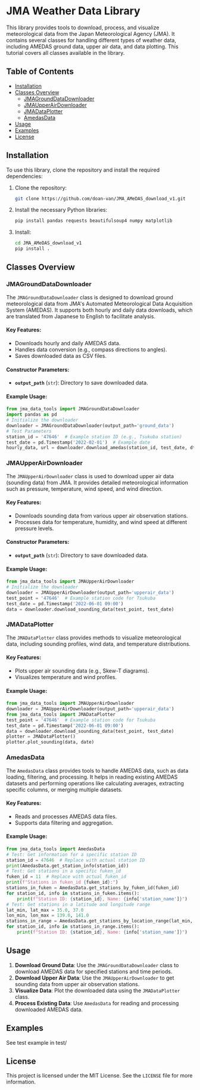 # JMA Weather Data Library

This library provides tools to download, process, and visualize meteorological data from the Japan Meteorological Agency (JMA). It contains several classes for handling different types of weather data, including AMEDAS ground data, upper air data, and data plotting. This tutorial covers all classes available in the library.

## Table of Contents

- [Installation](#installation)
- [Classes Overview](#classes-overview)
  - [JMAGroundDataDownloader](#jmagrounddatadownloader)
  - [JMAUpperAirDownloader](#jmaupperairdownloader)
  - [JMADataPlotter](#jmadataplotter)
  - [AmedasData](#amedasdata)
- [Usage](#usage)
- [Examples](#examples)
- [License](#license)

## Installation

To use this library, clone the repository and install the required dependencies:

1. Clone the repository:

   ```bash
   git clone https://github.com/doan-van/JMA_AMeDAS_download_v1.git
   ```

2. Install the necessary Python libraries:

   ```bash
   pip install pandas requests beautifulsoup4 numpy matplotlib
   ```
   
3. Install:

   ```bash
   cd JMA_AMeDAS_download_v1
   pip install .
   ```
## Classes Overview

### JMAGroundDataDownloader

The `JMAGroundDataDownloader` class is designed to download ground meteorological data from JMA's Automated Meteorological Data Acquisition System (AMEDAS). It supports both hourly and daily data downloads, which are translated from Japanese to English to facilitate analysis.

#### Key Features:
- Downloads hourly and daily AMEDAS data.
- Handles data conversion (e.g., compass directions to angles).
- Saves downloaded data as CSV files.

#### Constructor Parameters:

- **`output_path`** (`str`): Directory to save downloaded data.

#### Example Usage:
```python
from jma_data_tools import JMAGroundDataDownloader
import pandas as pd
# Initialize the downloader
downloader = JMAGroundDataDownloader(output_path='ground_data')
# Test Parameters
station_id = '47646'  # Example station ID (e.g., Tsukuba station)
test_date = pd.Timestamp('2022-02-01')  # Example date
hourly_data, url = downloader.download_amedas(station_id, test_date, dtype='hourly')
```

### JMAUpperAirDownloader

The `JMAUpperAirDownloader` class is used to download upper air data (sounding data) from JMA. It provides detailed meteorological information such as pressure, temperature, wind speed, and wind direction.

#### Key Features:
- Downloads sounding data from various upper air observation stations.
- Processes data for temperature, humidity, and wind speed at different pressure levels.

#### Constructor Parameters:
- **`output_path`** (`str`): Directory to save downloaded data.

#### Example Usage:
```python
from jma_data_tools import JMAUpperAirDownloader
# Initialize the downloader
downloader = JMAUpperAirDownloader(output_path='upperair_data')
test_point = '47646'  # Example station code for Tsukuba
test_date = pd.Timestamp('2022-06-01 09:00')
data = downloader.download_sounding_data(test_point, test_date)
```

### JMADataPlotter

The `JMADataPlotter` class provides methods to visualize meteorological data, including sounding profiles, wind data, and temperature distributions.

#### Key Features:
- Plots upper air sounding data (e.g., Skew-T diagrams).
- Visualizes temperature and wind profiles.

#### Example Usage:
```python
from jma_data_tools import JMAUpperAirDownloader
downloader = JMAUpperAirDownloader(output_path='upperair_data')
from jma_data_tools import JMADataPlotter
test_point = '47646'  # Example station code for Tsukuba
test_date = pd.Timestamp('2022-06-01 09:00')
data = downloader.download_sounding_data(test_point, test_date)
plotter = JMADataPlotter()
plotter.plot_sounding(data, date)
```

### AmedasData

The `AmedasData` class provides tools to handle AMEDAS data, such as data loading, filtering, and processing. It helps in reading existing AMEDAS datasets and performing operations like calculating averages, extracting specific columns, or merging multiple datasets.

#### Key Features:
- Reads and processes AMEDAS data files.
- Supports data filtering and aggregation.

#### Example Usage:
```python
from jma_data_tools import AmedasData
# Test: Get information for a specific station ID
station_id = 47646  # Replace with actual station ID
print(AmedasData.get_station_info(station_id))
# Test: Get stations in a specific fuken_id
fuken_id = 11  # Replace with actual fuken_id
print(f"Stations in fuken_id {fuken_id}:")
stations_in_fuken = AmedasData.get_stations_by_fuken_id(fuken_id)
for station_id, info in stations_in_fuken.items():
    print(f"Station ID: {station_id}, Name: {info['station_name']}")
# Test: Get stations in a latitude and longitude range
lat_min, lat_max = 35.0, 37.0
lon_min, lon_max = 139.0, 141.0
stations_in_range = AmedasData.get_stations_by_location_range(lat_min, lat_max, lon_min, lon_max)
for station_id, info in stations_in_range.items():
    print(f"Station ID: {station_id}, Name: {info['station_name']}")
```

## Usage

1. **Download Ground Data**: Use the `JMAGroundDataDownloader` class to download AMEDAS data for specified stations and time periods.
2. **Download Upper Air Data**: Use the `JMAUpperAirDownloader` to get sounding data from upper air observation stations.
3. **Visualize Data**: Plot the downloaded data using the `JMADataPlotter` class.
4. **Process Existing Data**: Use `AmedasData` for reading and processing downloaded AMEDAS data.

## Examples

See test example in test/

## License

This project is licensed under the MIT License. See the `LICENSE` file for more information.
